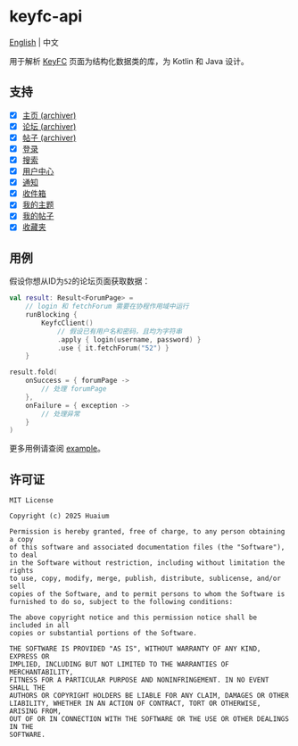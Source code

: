 # keyfc-api

[English](README.md) | 中文

用于解析 [KeyFC](https://keyfc.net/bbs/archiver/) 页面为结构化数据类的库，为 Kotlin 和 Java 设计。

## 支持

- [x] [主页 (archiver)](https://keyfc.net/bbs/archiver/index.aspx)
- [x] [论坛 (archiver)](https://keyfc.net/bbs/archiver/showforum-52.aspx)
- [x] [帖子 (archiver)](https://keyfc.net/bbs/archiver/showtopic-70169.aspx)
- [x] [登录](https://keyfc.net/bbs/login.aspx)
- [x] [搜索](https://keyfc.net/bbs/search.aspx)
- [x] [用户中心](https://keyfc.net/bbs/usercp.aspx)
- [x] [通知](https://keyfc.net/bbs/usercpnotice.aspx?filter=all)
- [x] [收件箱](https://keyfc.net/bbs/usercpinbox.aspx)
- [x] [我的主题](https://keyfc.net/bbs/mytopics.aspx)
- [x] [我的帖子](https://keyfc.net/bbs/myposts.aspx)
- [x] [收藏夹](https://keyfc.net/bbs/usercpsubscribe.aspx)

## 用例

假设你想从ID为`52`的论坛页面获取数据：

```kotlin
val result: Result<ForumPage> =
    // login 和 fetchForum 需要在协程作用域中运行
    runBlocking {
        KeyfcClient()
            // 假设已有用户名和密码，且均为字符串
            .apply { login(username, password) }
            .use { it.fetchForum("52") }
    }

result.fold(
    onSuccess = { forumPage ->
        // 处理 forumPage
    },
    onFailure = { exception ->
        // 处理异常
    }
)
```

更多用例请查阅 [example](example)。

## 许可证

```
MIT License

Copyright (c) 2025 Huaium

Permission is hereby granted, free of charge, to any person obtaining a copy
of this software and associated documentation files (the "Software"), to deal
in the Software without restriction, including without limitation the rights
to use, copy, modify, merge, publish, distribute, sublicense, and/or sell
copies of the Software, and to permit persons to whom the Software is
furnished to do so, subject to the following conditions:

The above copyright notice and this permission notice shall be included in all
copies or substantial portions of the Software.

THE SOFTWARE IS PROVIDED "AS IS", WITHOUT WARRANTY OF ANY KIND, EXPRESS OR
IMPLIED, INCLUDING BUT NOT LIMITED TO THE WARRANTIES OF MERCHANTABILITY,
FITNESS FOR A PARTICULAR PURPOSE AND NONINFRINGEMENT. IN NO EVENT SHALL THE
AUTHORS OR COPYRIGHT HOLDERS BE LIABLE FOR ANY CLAIM, DAMAGES OR OTHER
LIABILITY, WHETHER IN AN ACTION OF CONTRACT, TORT OR OTHERWISE, ARISING FROM,
OUT OF OR IN CONNECTION WITH THE SOFTWARE OR THE USE OR OTHER DEALINGS IN THE
SOFTWARE.
```